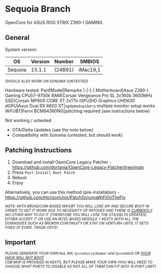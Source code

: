 # Sequoia Branch
OpenCore for ASUS ROG STRIX Z390-I GAMING

## General
System version:

OS|Version|Number|SMBIOS
|-|-|-|-|
|Sequoia|15.1.1|(24B91)|iMac19,1

_<sub>SHOULD ALSO WORK ON SONOMA (UNTESTED)</sub>_

Hardware tested:
Part|Model|Remarks
|-|-|-|
Motherboard|Asus Z390-I Gaming
CPU|i7-9700k
RAM|Corsair Vengeance Pro SL 2x16Gb 3600MHz
SSD|Corsair MP600 CORE XT 2x1Tb
iGPU|HD Graphics UHD630
dGPU|Asus Dual RX 6600 XT|`agdpmod=pikera` multiple monitor setup works
WiFi/BT|Fenvi BCM94360NG|patching required (see instructions below)

Not working / untested:
* OTA/Delta Updates (see the note below)
* Compatibility with Sonoma (untested, but should work)

## Patching Instructions
1. Download and install OpenCore Legacy Patcher - https://github.com/dortania/OpenCore-Legacy-Patcher/tree/main
2. Press `Post-Install Root Patch`
3. Reboot
4. Enjoy

Alternatively, you can use this method (pre-installation) - https://github.com/HorizonUnix/PatchSonomaWiFiOnTheFly

_<sub>NOTE: WITH BROADCOM-BASED WIFI/BT YOU WILL LOSE SIP AND SECURE BOOT IN ORDER TO GET IT WORK DUE TO NECESSITY OF PATCHES AND THERE IS <ins>CURRENTLY</ins> NO OTHER WAY TO DO IT (THEREFORE YOU WILL LOSE THE OTA/DELTA UPDATES). EITHER ACCEPT IT OR USE AN INTEL-BASED MODULE + KEXTS WITH ALL THE DOWNSIDES SUCH AS BROKEN CONTINUITY OR STAY ON VENTURA UNTIL IT GETS FIXED (IF EVER). TRADE-OFFS!</sub>_

## Important
_<sub>PLEASE GENERATE YOUR OWN `MLB`, `ROM`, `SystemSerialNumber` and `SystemUUID` OR <ins>YOUR HACK WILL NOT BOOT</ins></sub>_\
_<sub>USB MAP IS PROVIDED IN KEXTS, BUT PLEASE MAKE YOUR OWN (YOU WILL NEED TO CHOOSE WHAT PORTS TO DISABLE AS NOT ALL OF THEM CAN FIT INTO 15 PORT LIMIT)</sub>_
